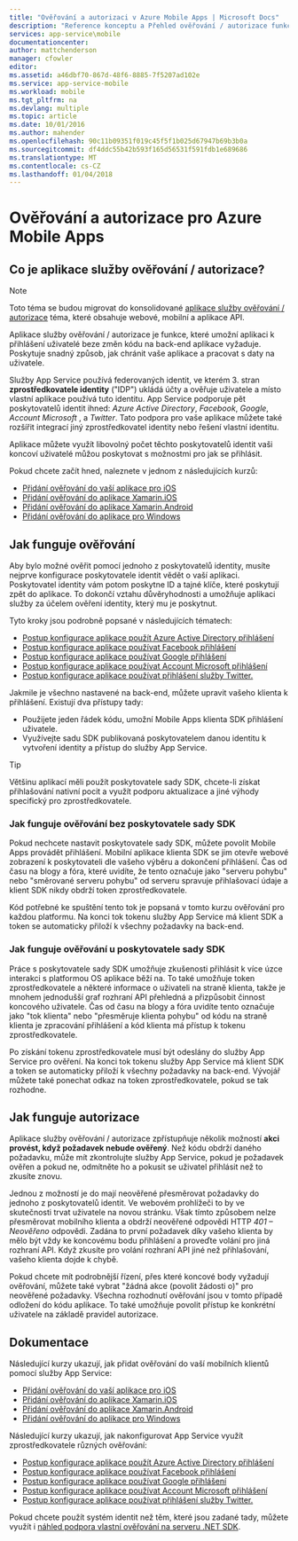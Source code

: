 ```yaml
---
title: "Ověřování a autorizaci v Azure Mobile Apps | Microsoft Docs"
description: "Reference konceptu a Přehled ověřování / autorizace funkcí pro Azure Mobile Apps"
services: app-service\mobile
documentationcenter: 
author: mattchenderson
manager: cfowler
editor: 
ms.assetid: a46dbf70-867d-48f6-8885-7f5207ad102e
ms.service: app-service-mobile
ms.workload: mobile
ms.tgt_pltfrm: na
ms.devlang: multiple
ms.topic: article
ms.date: 10/01/2016
ms.author: mahender
ms.openlocfilehash: 90c11b09351f019c45f5f1b025d67947b69b3b0a
ms.sourcegitcommit: df4ddc55b42b593f165d56531f591fdb1e689686
ms.translationtype: MT
ms.contentlocale: cs-CZ
ms.lasthandoff: 01/04/2018
---
```

# <a name="authentication-and-authorization-in-azure-mobile-apps"></a>Ověřování a autorizace pro Azure Mobile Apps
## <a name="what-is-app-service-authentication--authorization"></a>Co je aplikace služby ověřování / autorizace?
> [!NOTE]
> Toto téma se budou migrovat do konsolidované [aplikace služby ověřování / autorizace](../app-service/app-service-authentication-overview.md) téma, které obsahuje webové, mobilní a aplikace API.
> 
> 

Aplikace služby ověřování / autorizace je funkce, které umožní aplikaci k přihlášení uživatelé beze změn kódu na back-end aplikace vyžaduje. Poskytuje snadný způsob, jak chránit vaše aplikace a pracovat s daty na uživatele.

Služby App Service používá federovaných identit, ve kterém 3. stran **zprostředkovatele identity** ("IDP") ukládá účty a ověřuje uživatele a místo vlastní aplikace používá tuto identitu. App Service podporuje pět poskytovatelů identit ihned: *Azure Active Directory*, *Facebook*, *Google*, *Account Microsoft* , a *Twitter*. Tato podpora pro vaše aplikace můžete také rozšířit integrací jiný zprostředkovatel identity nebo řešení vlastní identitu.

Aplikace můžete využít libovolný počet těchto poskytovatelů identit vaši koncoví uživatelé můžou poskytovat s možnostmi pro jak se přihlásit.

Pokud chcete začít hned, naleznete v jednom z následujících kurzů:

* [Přidání ověřování do vaší aplikace pro iOS]
* [Přidání ověřování do aplikace Xamarin.iOS]
* [Přidání ověřování do aplikace Xamarin.Android]
* [Přidání ověřování do aplikace pro Windows]

## <a name="how-authentication-works"></a>Jak funguje ověřování
Aby bylo možné ověřit pomocí jednoho z poskytovatelů identity, musíte nejprve konfigurace poskytovatele identit vědět o vaší aplikaci. Poskytovatel identity vám potom poskytne ID a tajné klíče, které poskytují zpět do aplikace. To dokončí vztahu důvěryhodnosti a umožňuje aplikaci služby za účelem ověření identity, který mu je poskytnut.

Tyto kroky jsou podrobně popsané v následujících tématech:

* [Postup konfigurace aplikace použít Azure Active Directory přihlášení]
* [Postup konfigurace aplikace používat Facebook přihlášení]
* [Postup konfigurace aplikace používat Google přihlášení]
* [Postup konfigurace aplikace používat Account Microsoft přihlášení]
* [Postup konfigurace aplikace používat přihlášení služby Twitter.]

Jakmile je všechno nastavené na back-end, můžete upravit vašeho klienta k přihlášení. Existují dva přístupy tady:

* Použijete jeden řádek kódu, umožní Mobile Apps klienta SDK přihlášení uživatele.
* Využívejte sadu SDK publikovaná poskytovatelem danou identitu k vytvoření identity a přístup do služby App Service.

> [!TIP]
> Většinu aplikací měli použít poskytovatele sady SDK, chcete-li získat přihlašování nativní pocit a využít podporu aktualizace a jiné výhody specifický pro zprostředkovatele.
> 
> 

### <a name="how-authentication-without-a-provider-sdk-works"></a>Jak funguje ověřování bez poskytovatele sady SDK
Pokud nechcete nastavit poskytovatele sady SDK, můžete povolit Mobile Apps provádět přihlášení. Mobilní aplikace klienta SDK se jim otevře webové zobrazení k poskytovateli dle vašeho výběru a dokončení přihlášení. Čas od času na blogy a fóra, které uvidíte, že tento označuje jako "serveru pohybu" nebo "směrované serveru pohybu" od serveru spravuje přihlašovací údaje a klient SDK nikdy obdrží token zprostředkovatele.

Kód potřebné ke spuštění tento tok je popsaná v tomto kurzu ověřování pro každou platformu. Na konci tok tokenu služby App Service má klient SDK a token se automaticky přiloží k všechny požadavky na back-end.

### <a name="how-authentication-with-a-provider-sdk-works"></a>Jak funguje ověřování u poskytovatele sady SDK
Práce s poskytovatele sady SDK umožňuje zkušenosti přihlásit k více úzce interakci s platformou OS aplikace běží na. To také umožňuje token zprostředkovatele a některé informace o uživateli na straně klienta, takže je mnohem jednodušší graf rozhraní API přehledná a přizpůsobit činnost koncového uživatele. Čas od času na blogy a fóra uvidíte tento označuje jako "tok klienta" nebo "přesměruje klienta pohybu" od kódu na straně klienta je zpracování přihlášení a kód klienta má přístup k tokenu zprostředkovatele.

Po získání tokenu zprostředkovatele musí být odeslány do služby App Service pro ověření. Na konci tok tokenu služby App Service má klient SDK a token se automaticky přiloží k všechny požadavky na back-end. Vývojář můžete také ponechat odkaz na token zprostředkovatele, pokud se tak rozhodne.

## <a name="how-authorization-works"></a>Jak funguje autorizace
Aplikace služby ověřování / autorizace zpřístupňuje několik možností **akci provést, když požadavek nebude ověřený**. Než kódu obdrží daného požadavku, může mít zkontrolujte služby App Service, pokud je požadavek ověřen a pokud ne, odmítněte ho a pokusit se uživatel přihlásit než to zkusíte znovu.

Jednou z možností je do mají neověřené přesměrovat požadavky do jednoho z poskytovatelů identit. Ve webovém prohlížeči to by ve skutečnosti trvat uživatele na novou stránku. Však tímto způsobem nelze přesměrovat mobilního klienta a obdrží neověřené odpovědi HTTP *401 – Neověřeno* odpovědi. Zadána to první požadavek díky vašeho klienta by mělo být vždy ke koncovému bodu přihlášení a proveďte volání pro jiná rozhraní API. Když zkusíte pro volání rozhraní API jiné než přihlašování, vašeho klienta dojde k chybě.

Pokud chcete mít podrobnější řízení, přes které koncové body vyžadují ověřování, můžete také vybrat "žádná akce (povolit žádosti o)" pro neověřené požadavky. Všechna rozhodnutí ověřování jsou v tomto případě odložení do kódu aplikace. To také umožňuje povolit přístup ke konkrétní uživatele na základě pravidel autorizace.

## <a name="documentation"></a>Dokumentace
Následující kurzy ukazují, jak přidat ověřování do vaší mobilních klientů pomocí služby App Service:

* [Přidání ověřování do vaší aplikace pro iOS]
* [Přidání ověřování do aplikace Xamarin.iOS]
* [Přidání ověřování do aplikace Xamarin.Android]
* [Přidání ověřování do aplikace pro Windows]

Následující kurzy ukazují, jak nakonfigurovat App Service využít zprostředkovatele různých ověřování:

* [Postup konfigurace aplikace použít Azure Active Directory přihlášení]
* [Postup konfigurace aplikace používat Facebook přihlášení]
* [Postup konfigurace aplikace používat Google přihlášení]
* [Postup konfigurace aplikace používat Account Microsoft přihlášení]
* [Postup konfigurace aplikace používat přihlášení služby Twitter.]

Pokud chcete použít systém identit než těm, které jsou zadané tady, můžete využít i [náhled podpora vlastní ověřování na serveru .NET SDK](app-service-mobile-dotnet-backend-how-to-use-server-sdk.md#custom-auth).

[Přidání ověřování do vaší aplikace pro iOS]: app-service-mobile-ios-get-started-users.md
[Přidání ověřování do aplikace Xamarin.iOS]: app-service-mobile-xamarin-ios-get-started-users.md
[Přidání ověřování do aplikace Xamarin.Android]: app-service-mobile-xamarin-android-get-started-users.md
[Přidání ověřování do aplikace pro Windows]: app-service-mobile-windows-store-dotnet-get-started-users.md

[Postup konfigurace aplikace použít Azure Active Directory přihlášení]: ../app-service/app-service-mobile-how-to-configure-active-directory-authentication.md
[Postup konfigurace aplikace používat Facebook přihlášení]: ../app-service/app-service-mobile-how-to-configure-facebook-authentication.md
[Postup konfigurace aplikace používat Google přihlášení]: ../app-service/app-service-mobile-how-to-configure-google-authentication.md
[Postup konfigurace aplikace používat Account Microsoft přihlášení]: ../app-service/app-service-mobile-how-to-configure-microsoft-authentication.md
[Postup konfigurace aplikace používat přihlášení služby Twitter.]: ../app-service/app-service-mobile-how-to-configure-twitter-authentication.md
